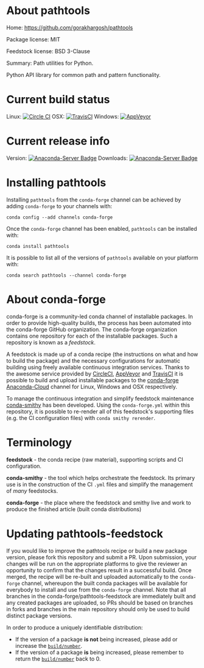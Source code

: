 About pathtools
===============

Home: https://github.com/gorakhargosh/pathtools

Package license: MIT

Feedstock license: BSD 3-Clause

Summary: Path utilities for Python.

Python API library for common path and pattern functionality.


Current build status
====================

Linux: [![Circle CI](https://circleci.com/gh/conda-forge/pathtools-feedstock.svg?style=shield)](https://circleci.com/gh/conda-forge/pathtools-feedstock)
OSX: [![TravisCI](https://travis-ci.org/conda-forge/pathtools-feedstock.svg?branch=master)](https://travis-ci.org/conda-forge/pathtools-feedstock)
Windows: [![AppVeyor](https://ci.appveyor.com/api/projects/status/github/conda-forge/pathtools-feedstock?svg=True)](https://ci.appveyor.com/project/conda-forge/pathtools-feedstock/branch/master)

Current release info
====================
Version: [![Anaconda-Server Badge](https://anaconda.org/conda-forge/pathtools/badges/version.svg)](https://anaconda.org/conda-forge/pathtools)
Downloads: [![Anaconda-Server Badge](https://anaconda.org/conda-forge/pathtools/badges/downloads.svg)](https://anaconda.org/conda-forge/pathtools)

Installing pathtools
====================

Installing `pathtools` from the `conda-forge` channel can be achieved by adding `conda-forge` to your channels with:

```
conda config --add channels conda-forge
```

Once the `conda-forge` channel has been enabled, `pathtools` can be installed with:

```
conda install pathtools
```

It is possible to list all of the versions of `pathtools` available on your platform with:

```
conda search pathtools --channel conda-forge
```


About conda-forge
=================

conda-forge is a community-led conda channel of installable packages.
In order to provide high-quality builds, the process has been automated into the
conda-forge GitHub organization. The conda-forge organization contains one repository
for each of the installable packages. Such a repository is known as a *feedstock*.

A feedstock is made up of a conda recipe (the instructions on what and how to build
the package) and the necessary configurations for automatic building using freely
available continuous integration services. Thanks to the awesome service provided by
[CircleCI](https://circleci.com/), [AppVeyor](http://www.appveyor.com/)
and [TravisCI](https://travis-ci.org/) it is possible to build and upload installable
packages to the [conda-forge](https://anaconda.org/conda-forge)
[Anaconda-Cloud](http://docs.anaconda.org/) channel for Linux, Windows and OSX respectively.

To manage the continuous integration and simplify feedstock maintenance
[conda-smithy](http://github.com/conda-forge/conda-smithy) has been developed.
Using the ``conda-forge.yml`` within this repository, it is possible to re-render all of
this feedstock's supporting files (e.g. the CI configuration files) with ``conda smithy rerender``.


Terminology
===========

**feedstock** - the conda recipe (raw material), supporting scripts and CI configuration.

**conda-smithy** - the tool which helps orchestrate the feedstock.
                   Its primary use is in the construction of the CI ``.yml`` files
                   and simplify the management of *many* feedstocks.

**conda-forge** - the place where the feedstock and smithy live and work to
                  produce the finished article (built conda distributions)


Updating pathtools-feedstock
============================

If you would like to improve the pathtools recipe or build a new
package version, please fork this repository and submit a PR. Upon submission,
your changes will be run on the appropriate platforms to give the reviewer an
opportunity to confirm that the changes result in a successful build. Once
merged, the recipe will be re-built and uploaded automatically to the
`conda-forge` channel, whereupon the built conda packages will be available for
everybody to install and use from the `conda-forge` channel.
Note that all branches in the conda-forge/pathtools-feedstock are
immediately built and any created packages are uploaded, so PRs should be based
on branches in forks and branches in the main repository should only be used to
build distinct package versions.

In order to produce a uniquely identifiable distribution:
 * If the version of a package **is not** being increased, please add or increase
   the [``build/number``](http://conda.pydata.org/docs/building/meta-yaml.html#build-number-and-string).
 * If the version of a package **is** being increased, please remember to return
   the [``build/number``](http://conda.pydata.org/docs/building/meta-yaml.html#build-number-and-string)
   back to 0.
